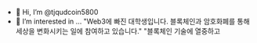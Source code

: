 - 👋 Hi, I’m @tjqudcoin5800
- 👀 I’m interested in ...
"Web3에 빠진 대학생입니다. 블록체인과 암호화폐를 통해 세상을 변화시키는 일에 참여하고 있습니다."
"블록체인 기술에 열중하고
<!---
tjqudcoin5800/tjqudcoin5800 is a ✨ special ✨ repository because its `README.md` (this file) appears on your GitHub profile.
You can click the Preview link to take a look at your changes.
--->
